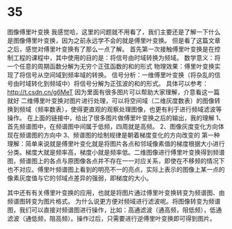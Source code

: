 # 35
图像傅里叶变换
我感觉哈，这里的问题就不用看了，我们主要还是了解一下什么是图像傅里叶变换，因为之前永远学不会的就是傅里叶变换。
但是看了这篇文章之后，感觉对傅里叶变换有了那么一点了解。
首先第一次接触傅里叶变换是在控制工程的课程中，其中使用的目的是：将信号由时域转换为频域。
数学意义：将一个任意的周期函数分解为无穷个正弦函数的和的形式
物理效果：傅里叶变换实现了将信号从空间域到频率域的转换。
信号分析：一维傅里叶变换（将杂乱的信号由时域转化到频域中）将信号分解为正弦波的和的形式。
具体可以参考：http://t.csdn.cn/g6MeT 因为里面有很多图片可以帮助大家理解，介意看这一篇就好
二维傅里叶变换对图片进行处理，可以将空间域（二维灰度数表）的图像转换到频域（频率数表），使得更直观的观察处理图像，也更有利于进行频域滤波等操作。
在上面的链接中，给出了很多图片做傅里叶变换之后的输出，我的理解
1、首先频谱图中，在频谱图中间属于低频，四周就是高频。
2、图像灰度变化方向体现在频谱图的方向中
3、频谱图的绘制规律是朝着梯度变化的方向改变的
第一种理解：简单来说就是傅里叶变化就是将图片各点和邻域像素值的梯度根据大小进行分类。梯度大就是频率高，梯度小就是频率低。二维图像进行傅里叶变换得到频谱图，频谱图上的各点与原图像各点并不存在一一对应关系，即使在不移频的情况下也不对应。傅里叶频谱图上看到的明亮不一的亮点，实际上表示的图像上某一点的像素灰度值与它的邻域点差异的强弱，即梯度的大小。

其中还有有关傅里叶变换的应用，也就是将图片通过傅里叶变换转变为频谱图、由频谱图转变为图片格式。
为什么说更方便对频域进行滤波呢。将图像转变为频谱图，我们可以直接对频谱图进行操作，比如：高通滤波（通高频，阻低频），低通滤波（通低频，阻高频）。操作过后，只需要进行逆傅里叶变换即可得到图片。
